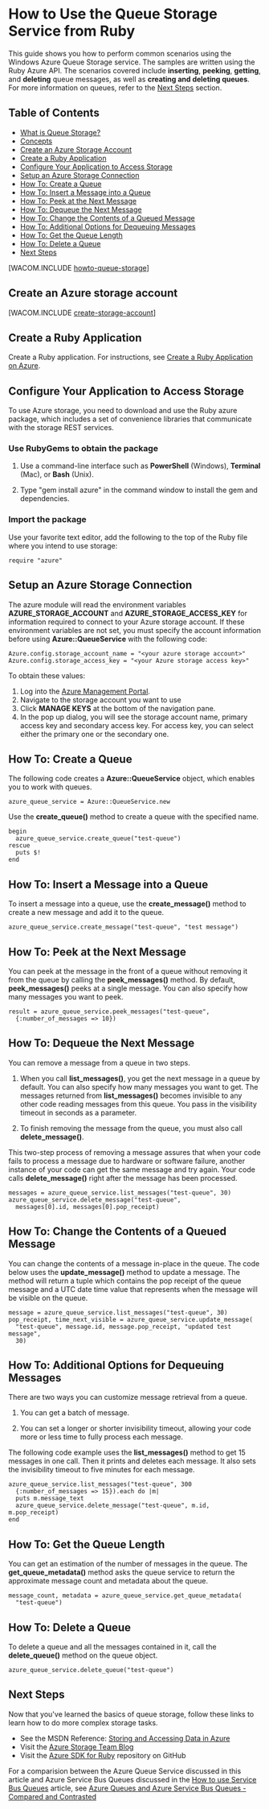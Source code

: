 <properties urlDisplayName="Queue Service" pageTitle="How to use the queue service (Ruby) | Microsoft Azure" metaKeywords="Azure Queue Service get messages Ruby" description="Learn how to use the Azure Queue service to create and delete queues, and insert, get, and delete messages. Samples written in Ruby." metaCanonical="" services="storage" documentationCenter="ruby" title="" authors="tfitzmac" solutions="" manager="wpickett" editor=""/>

<tags ms.service="storage" ms.workload="storage" ms.tgt_pltfrm="na" ms.devlang="ruby" ms.topic="article" ms.date="11/24/2014" ms.author="tomfitz" />





# How to Use the Queue Storage Service from Ruby

This guide shows you how to perform common scenarios using the Windows
Azure Queue Storage service. The samples are written using the Ruby Azure API.
The scenarios covered include **inserting**, **peeking**, **getting**,
and **deleting** queue messages, as well as **creating and deleting
queues**. For more information on queues, refer to the [Next
Steps](#next-steps) section.

## Table of Contents

* [What is Queue Storage?](#what-is)
* [Concepts](#concepts)
* [Create an Azure Storage Account](#CreateAccount)
* [Create a Ruby Application](#create-a-ruby-application)
* [Configure Your Application to Access Storage](#configure-your-application-to-access-storage)
* [Setup an Azure Storage Connection](#setup-a-windows-azure-storage-connection)
* [How To: Create a Queue](#how-to-create-a-queue)
* [How To: Insert a Message into a Queue](#how-to-insert-a-message-into-a-queue)
* [How To: Peek at the Next Message](#how-to-peek-at-the-next-message)
* [How To: Dequeue the Next Message](#how-to-dequeue-the-next-message)
* [How To: Change the Contents of a Queued Message](#how-to-change-the-contents-of-a-queued-message)
* [How To: Additional Options for Dequeuing Messages](#how-to-additional-options-for-dequeuing-messages)
* [How To: Get the Queue Length](#how-to-get-the-queue-length)
* [How To: Delete a Queue](#how-to-delete-a-queue)
* [Next Steps](#next-steps)

[WACOM.INCLUDE [howto-queue-storage](../includes/howto-queue-storage.md)]

## <a id="CreateAccount"></a>Create an Azure storage account

[WACOM.INCLUDE [create-storage-account](../includes/create-storage-account.md)]

## <a id="create-a-ruby-application"></a>Create a Ruby Application

Create a Ruby application. For instructions, 
see [Create a Ruby Application on Azure](/en-us/develop/ruby/tutorials/web-app-with-linux-vm/).

## <a id="configure-your-application-to-access-storage"></a>Configure Your Application to Access Storage

To use Azure storage, you need to download and use the Ruby azure package, which includes a set of convenience libraries that communicate with the storage REST services.

### Use RubyGems to obtain the package

1. Use a command-line interface such as **PowerShell** (Windows), **Terminal** (Mac), or **Bash** (Unix).

2. Type "gem install azure" in the command window to install the gem and dependencies.

### Import the package

Use your favorite text editor, add the following to the top of the Ruby file where you intend to use storage:

	require "azure"

## <a id="setup-a-windows-azure-storage-connection"></a>Setup an Azure Storage Connection

The azure module will read the environment variables **AZURE\_STORAGE\_ACCOUNT** and **AZURE\_STORAGE\_ACCESS_KEY** 
for information required to connect to your Azure storage account. If these environment variables are not set, 
you must specify the account information before using **Azure::QueueService** with the following code:

	Azure.config.storage_account_name = "<your azure storage account>"
	Azure.config.storage_access_key = "<your Azure storage access key>"

To obtain these values:

1. Log into the [Azure Management Portal](https://manage.windowsazure.com/).
2. Navigate to the storage account you want to use
3. Click **MANAGE KEYS** at the bottom of the navigation pane.
4. In the pop up dialog, you will see the storage account name, primary access key and secondary access key. For access key, you can select either the primary one or the secondary one.

## <a id="how-to-create-a-queue"></a>How To: Create a Queue

The following code creates a **Azure::QueueService** object, which enables you to work with queues.

	azure_queue_service = Azure::QueueService.new

Use the **create_queue()** method to create a queue with the specified name.

	begin
	  azure_queue_service.create_queue("test-queue")
	rescue
	  puts $!
	end

## <a id="how-to-insert-a-message-into-a-queue"></a>How To: Insert a Message into a Queue

To insert a message into a queue, use the **create_message()** method to create a new message and add it to the queue.

	azure_queue_service.create_message("test-queue", "test message")

## <a id="how-to-peek-at-the-next-message"></a>How To: Peek at the Next Message

You can peek at the message in the front of a queue without removing it from the queue by calling the **peek\_messages()** method. By default, **peek\_messages()** peeks at a single message. You can also specify how many messages you want to peek.

	result = azure_queue_service.peek_messages("test-queue",
	  {:number_of_messages => 10})

## <a id="how-to-dequeue-the-next-message"></a>How To: Dequeue the Next Message

You can remove a message from a queue in two steps.

1. When you call **list\_messages()**, you get the next message in a queue by default. You can also specify how many messages you want to get. The messages returned from **list\_messages()** becomes invisible to any other code reading messages from this queue. You pass in the visibility timeout in seconds as a parameter.

2. To finish removing the message from the queue, you must also call **delete_message()**.

This two-step process of removing a message assures that when your code fails to process a message due to hardware or software failure, another instance of your code can get the same message and try again. Your code calls **delete\_message()** right after the message has been processed.

	messages = azure_queue_service.list_messages("test-queue", 30)
	azure_queue_service.delete_message("test-queue", 
	  messages[0].id, messages[0].pop_receipt)

## <a id="how-to-change-the-contents-of-a-queued-message"></a>How To: Change the Contents of a Queued Message

You can change the contents of a message in-place in the queue. The code below uses the **update_message()** method to update a message. The method will return a tuple which contains the pop receipt of the queue message and a UTC date time value that represents when the message will be visible on the queue.

	message = azure_queue_service.list_messages("test-queue", 30)
	pop_receipt, time_next_visible = azure_queue_service.update_message(
	  "test-queue", message.id, message.pop_receipt, "updated test message", 
	  30)

## <a id="how-to-additional-options-for-dequeuing-messages"></a>How To: Additional Options for Dequeuing Messages

There are two ways you can customize message retrieval from a queue.

1. You can get a batch of message.

2. You can set a longer or shorter invisibility timeout, allowing your code more or less time to fully process each message.

The following code example uses the **list\_messages()** method to get 15 messages in one call. Then it prints and deletes each message. It also sets the invisibility timeout to five minutes for each message.

	azure_queue_service.list_messages("test-queue", 300
	  {:number_of_messages => 15}).each do |m|
	  puts m.message_text
	  azure_queue_service.delete_message("test-queue", m.id, m.pop_receipt)
	end

## <a id="how-to-get-the-queue-length"></a>How To: Get the Queue Length

You can get an estimation of the number of messages in the queue. The **get\_queue\_metadata()** method asks the queue service to return the approximate message count and metadata about the queue.

	message_count, metadata = azure_queue_service.get_queue_metadata(
	  "test-queue")

## <a id="how-to-delete-a-queue"></a>How To: Delete a Queue

To delete a queue and all the messages contained in it, call the **delete\_queue()** method on the queue object.

	azure_queue_service.delete_queue("test-queue")

## <a id="next-steps"></a>Next Steps

Now that you've learned the basics of queue storage, follow these links to learn how to do more complex storage tasks.

- See the MSDN Reference: [Storing and Accessing Data in Azure](http://msdn.microsoft.com/en-us/library/windowsazure/gg433040.aspx)
- Visit the [Azure Storage Team Blog](http://blogs.msdn.com/b/windowsazurestorage/)
- Visit the [Azure SDK for Ruby](https://github.com/WindowsAzure/azure-sdk-for-ruby) repository on GitHub

For a comparision between the Azure Queue Service discussed in this article and Azure Service Bus Queues discussed in the [How to use Service Bus Queues](/en-us/develop/ruby/how-to-guides/service-bus-queues/) article, see [Azure Queues and Azure Service Bus Queues - Compared and Contrasted](http://msdn.microsoft.com/en-us/library/windowsazure/hh767287.aspx)
